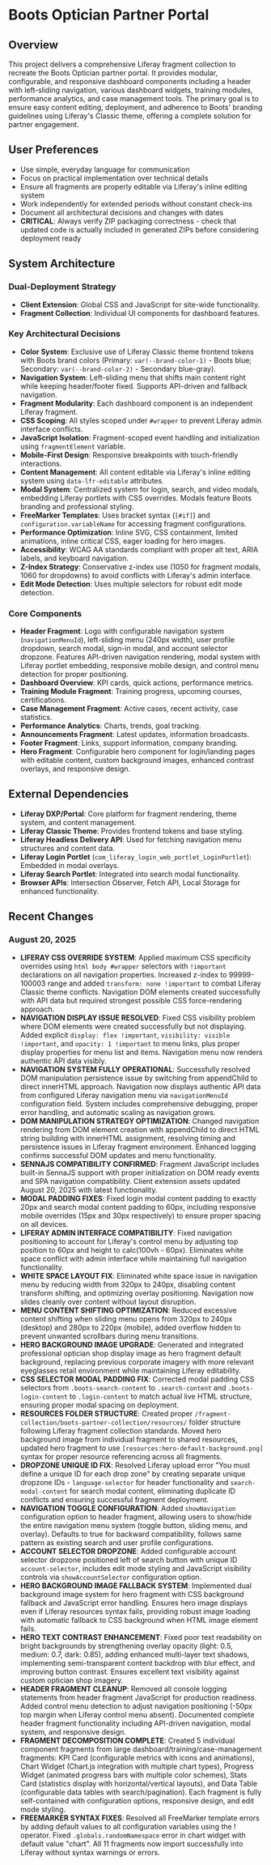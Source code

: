 # Boots Optician Partner Portal

## Overview
This project delivers a comprehensive Liferay fragment collection to recreate the Boots Optician partner portal. It provides modular, configurable, and responsive dashboard components including a header with left-sliding navigation, various dashboard widgets, training modules, performance analytics, and case management tools. The primary goal is to ensure easy content editing, deployment, and adherence to Boots' branding guidelines using Liferay's Classic theme, offering a complete solution for partner engagement.

## User Preferences
- Use simple, everyday language for communication
- Focus on practical implementation over technical details
- Ensure all fragments are properly editable via Liferay's inline editing system
- Work independently for extended periods without constant check-ins
- Document all architectural decisions and changes with dates
- **CRITICAL**: Always verify ZIP packaging correctness - check that updated code is actually included in generated ZIPs before considering deployment ready

## System Architecture

### Dual-Deployment Strategy
- **Client Extension**: Global CSS and JavaScript for site-wide functionality.
- **Fragment Collection**: Individual UI components for dashboard features.

### Key Architectural Decisions
- **Color System**: Exclusive use of Liferay Classic theme frontend tokens with Boots brand colors (Primary: `var(--brand-color-1)` - Boots blue; Secondary: `var(--brand-color-2)` - Secondary blue-gray).
- **Navigation System**: Left-sliding menu that shifts main content right while keeping header/footer fixed. Supports API-driven and fallback navigation.
- **Fragment Modularity**: Each dashboard component is an independent Liferay fragment.
- **CSS Scoping**: All styles scoped under `#wrapper` to prevent Liferay admin interface conflicts.
- **JavaScript Isolation**: Fragment-scoped event handling and initialization using `fragmentElement` variable.
- **Mobile-First Design**: Responsive breakpoints with touch-friendly interactions.
- **Content Management**: All content editable via Liferay's inline editing system using `data-lfr-editable` attributes.
- **Modal System**: Centralized system for login, search, and video modals, embedding Liferay portlets with CSS overrides. Modals feature Boots branding and professional styling.
- **FreeMarker Templates**: Uses bracket syntax (`[#if]`) and `configuration.variableName` for accessing fragment configurations.
- **Performance Optimization**: Inline SVG, CSS containment, limited animations, inline critical CSS, eager loading for hero images.
- **Accessibility**: WCAG AA standards compliant with proper alt text, ARIA labels, and keyboard navigation.
- **Z-Index Strategy**: Conservative z-index use (1050 for fragment modals, 1060 for dropdowns) to avoid conflicts with Liferay's admin interface.
- **Edit Mode Detection**: Uses multiple selectors for robust edit mode detection.

### Core Components
- **Header Fragment**: Logo with configurable navigation system (`navigationMenuId`), left-sliding menu (240px width), user profile dropdown, search modal, sign-in modal, and account selector dropzone. Features API-driven navigation rendering, modal system with Liferay portlet embedding, responsive mobile design, and control menu detection for proper positioning.
- **Dashboard Overview**: KPI cards, quick actions, performance metrics.
- **Training Module Fragment**: Training progress, upcoming courses, certifications.
- **Case Management Fragment**: Active cases, recent activity, case statistics.
- **Performance Analytics**: Charts, trends, goal tracking.
- **Announcements Fragment**: Latest updates, information broadcasts.
- **Footer Fragment**: Links, support information, company branding.
- **Hero Fragment**: Configurable hero component for login/landing pages with editable content, custom background images, enhanced contrast overlays, and responsive design.

## External Dependencies
- **Liferay DXP/Portal**: Core platform for fragment rendering, theme system, and content management.
- **Liferay Classic Theme**: Provides frontend tokens and base styling.
- **Liferay Headless Delivery API**: Used for fetching navigation menu structures and content data.
- **Liferay Login Portlet** (`com_liferay_login_web_portlet_LoginPortlet`): Embedded in modal overlays.
- **Liferay Search Portlet**: Integrated into search modal functionality.
- **Browser APIs**: Intersection Observer, Fetch API, Local Storage for enhanced functionality.

## Recent Changes

### August 20, 2025
- **LIFERAY CSS OVERRIDE SYSTEM**: Applied maximum CSS specificity overrides using `html body #wrapper` selectors with `!important` declarations on all navigation properties. Increased z-index to 99999-100003 range and added `transform: none !important` to combat Liferay Classic theme conflicts. Navigation DOM elements created successfully with API data but required strongest possible CSS force-rendering approach.
- **NAVIGATION DISPLAY ISSUE RESOLVED**: Fixed CSS visibility problem where DOM elements were created successfully but not displaying. Added explicit `display: flex !important`, `visibility: visible !important`, and `opacity: 1 !important` to menu links, plus proper display properties for menu list and items. Navigation menu now renders authentic API data visibly.
- **NAVIGATION SYSTEM FULLY OPERATIONAL**: Successfully resolved DOM manipulation persistence issue by switching from appendChild to direct innerHTML approach. Navigation now displays authentic API data from configured Liferay navigation menu via `navigationMenuId` configuration field. System includes comprehensive debugging, proper error handling, and automatic scaling as navigation grows.
- **DOM MANIPULATION STRATEGY OPTIMIZATION**: Changed navigation rendering from DOM element creation with appendChild to direct HTML string building with innerHTML assignment, resolving timing and persistence issues in Liferay fragment environment. Enhanced logging confirms successful DOM updates and menu functionality.
- **SENNAJS COMPATIBILITY CONFIRMED**: Fragment JavaScript includes built-in SennaJS support with proper initialization on DOM ready events and SPA navigation compatibility. Client extension assets updated August 20, 2025 with latest functionality.
- **MODAL PADDING FIXES**: Fixed login modal content padding to exactly 20px and search modal content padding to 60px, including responsive mobile overrides (15px and 30px respectively) to ensure proper spacing on all devices.
- **LIFERAY ADMIN INTERFACE COMPATIBILITY**: Fixed navigation positioning to account for Liferay's control menu by adjusting top position to 60px and height to calc(100vh - 60px). Eliminates white space conflict with admin interface while maintaining full navigation functionality.
- **WHITE SPACE LAYOUT FIX**: Eliminated white space issue in navigation menu by reducing width from 320px to 240px, disabling content transform shifting, and optimizing overlay positioning. Navigation now slides cleanly over content without layout disruption.
- **MENU CONTENT SHIFTING OPTIMIZATION**: Reduced excessive content shifting when sliding menu opens from 320px to 240px (desktop) and 280px to 220px (mobile), added overflow hidden to prevent unwanted scrollbars during menu transitions.
- **HERO BACKGROUND IMAGE UPGRADE**: Generated and integrated professional optician shop display image as hero fragment default background, replacing previous corporate imagery with more relevant eyeglasses retail environment while maintaining Liferay editability.
- **CSS SELECTOR MODAL PADDING FIX**: Corrected modal padding CSS selectors from `.boots-search-content` to `.search-content` and `.boots-login-content` to `.login-content` to match actual live HTML structure, ensuring proper modal spacing on deployment.
- **RESOURCES FOLDER STRUCTURE**: Created proper `/fragment-collection/boots-partner-collection/resources/` folder structure following Liferay fragment collection standards. Moved hero background image from individual fragment to shared resources, updated hero fragment to use `[resources:hero-default-background.png]` syntax for proper resource referencing across all fragments.
- **DROPZONE UNIQUE ID FIX**: Resolved Liferay upload error "You must define a unique ID for each drop zone" by creating separate unique dropzone IDs - `language-selector` for header functionality and `search-modal-content` for search modal content, eliminating duplicate ID conflicts and ensuring successful fragment deployment.
- **NAVIGATION TOGGLE CONFIGURATION**: Added `showNavigation` configuration option to header fragment, allowing users to show/hide the entire navigation menu system (toggle button, sliding menu, and overlay). Defaults to true for backward compatibility, follows same pattern as existing search and user profile configurations.
- **ACCOUNT SELECTOR DROPZONE**: Added configurable account selector dropzone positioned left of search button with unique ID `account-selector`, includes edit mode styling and JavaScript visibility controls via `showAccountSelector` configuration option.
- **HERO BACKGROUND IMAGE FALLBACK SYSTEM**: Implemented dual background image system for hero fragment with CSS background fallback and JavaScript error handling. Ensures hero image displays even if Liferay resources syntax fails, providing robust image loading with automatic fallback to CSS background when HTML image element fails.
- **HERO TEXT CONTRAST ENHANCEMENT**: Fixed poor text readability on bright backgrounds by strengthening overlay opacity (light: 0.5, medium: 0.7, dark: 0.85), adding enhanced multi-layer text shadows, implementing semi-transparent content backdrop with blur effect, and improving button contrast. Ensures excellent text visibility against custom optician shop imagery.
- **HEADER FRAGMENT CLEANUP**: Removed all console logging statements from header fragment JavaScript for production readiness. Added control menu detection to adjust navigation positioning (-50px top margin when Liferay control menu absent). Documented complete header fragment functionality including API-driven navigation, modal system, and responsive design.
- **FRAGMENT DECOMPOSITION COMPLETE**: Created 5 individual component fragments from large dashboard/training/case-management fragments: KPI Card (configurable metrics with icons and animations), Chart Widget (Chart.js integration with multiple chart types), Progress Widget (animated progress bars with multiple color schemes), Stats Card (statistics display with horizontal/vertical layouts), and Data Table (configurable data tables with search/pagination). Each fragment is fully self-contained with configuration options, responsive design, and edit mode styling.
- **FREEMARKER SYNTAX FIXES**: Resolved all FreeMarker template errors by adding default values to all configuration variables using the ! operator. Fixed `.globals.randomNamespace` error in chart widget with default value "chart". All 11 fragments now import successfully into Liferay without syntax warnings or errors.